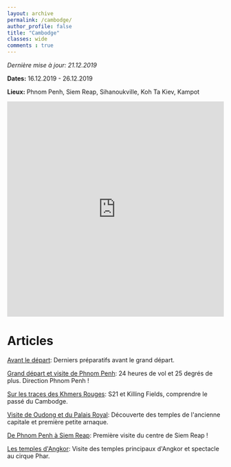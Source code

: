 ```yaml
---
layout: archive
permalink: /cambodge/
author_profile: false
title: "Cambodge"
classes: wide
comments : true
---
```


*Dernière mise à jour: 21.12.2019*

**Dates:** 16.12.2019 - 26.12.2019

**Lieux:** Phnom Penh, Siem Reap, Sihanoukville, Koh Ta Kiev, Kampot

<iframe src="https://www.google.com/maps/d/embed?mid=1ZMvTHjzBqcFvWcVU5IMo1c86jjo-qSs7" width="100%" height="500" frameBorder="0"></iframe>

<br>

# Articles

[Avant le départ](https://maelfabien.github.io/cambodge_0/): Derniers préparatifs avant le grand départ.

[Grand départ et visite de Phnom Penh](https://maelfabien.github.io/cambodge_1/): 24 heures de vol et 25 degrés de plus. Direction Phnom Penh !

[Sur les traces des Khmers Rouges](https://maelfabien.github.io/cambodge_2/): S21 et Killing Fields, comprendre le passé du Cambodge.

[Visite de Oudong et du Palais Royal](https://maelfabien.github.io/cambodge_3/): Découverte des temples de l'ancienne capitale et première petite arnaque.

[De Phnom Penh à Siem Reap](https://maelfabien.github.io/cambodge_4/): Première visite du centre de Siem Reap !

[Les temples d'Angkor](https://maelfabien.github.io/cambodge_5/): Visite des temples principaux d'Angkor et spectacle au cirque Phar.
